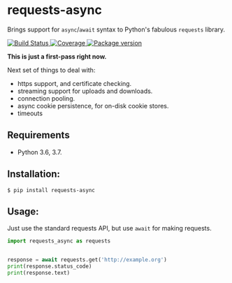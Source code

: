 # requests-async

Brings support for `async`/`await` syntax to Python's fabulous `requests` library.

<p>
<a href="https://travis-ci.org/encode/requests-async">
    <img src="https://travis-ci.org/encode/requests-async.svg?branch=master" alt="Build Status">
</a>
<a href="https://codecov.io/gh/encode/requests-async">
    <img src="https://codecov.io/gh/encode/requests-async/branch/master/graph/badge.svg" alt="Coverage">
</a>
<a href="https://pypi.org/project/requests-async/">
    <img src="https://badge.fury.io/py/requests-async.svg" alt="Package version">
</a>
</p>

**This is just a first-pass right now.**

Next set of things to deal with:

* https support, and certificate checking.
* streaming support for uploads and downloads.
* connection pooling.
* async cookie persistence, for on-disk cookie stores.
* timeouts

## Requirements

* Python 3.6, 3.7.

## Installation:

```shell
$ pip install requests-async
```

## Usage:

Just use the standard requests API, but use `await` for making requests.

```python
import requests_async as requests


response = await requests.get('http://example.org')
print(response.status_code)
print(response.text)
```
